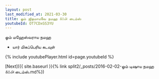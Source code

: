 ```yaml
---
layout: post
last_modified_at: 2021-03-30
title: ஓம் ஜிதமாயவே நமஹ ௧௦௮ டைம்ஸ்
youtubeId: OT7CDxGS3YU
---
```

 
 
 ஓம் மஹேஸ்வராய நமஹ  
 
 -  யார் மிகப்பெரிய கடவுள் 
 
  
 
  
 
 
 
 
 
 


{% include youtubePlayer.html id=page.youtubeId %}
 
[Next]({{ site.baseurl }}{% link  split2/_posts/2016-02-02-ஓம் டிஷாய நமஹ ௧௦௮ டைம்ஸ்.md%})
 
